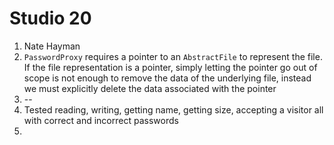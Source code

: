 # Studio 20
1. Nate Hayman
2. `PasswordProxy` requires a pointer to an `AbstractFile` to represent the file. If the file representation is a pointer, simply letting the pointer go out of scope is not enough to remove the data of the underlying file, instead we must explicitly delete the data associated with the pointer
3. --
4. Tested reading, writing, getting name, getting size, accepting a visitor all with correct and incorrect passwords
5. 